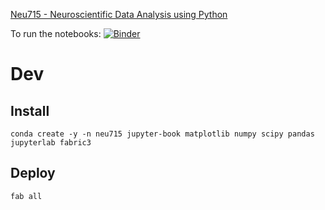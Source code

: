 [Neu715 - Neuroscientific Data Analysis using Python](http://janclemenslab.org/neu715)

To run the notebooks: [![Binder](https://mybinder.org/badge_logo.svg)](https://mybinder.org/v2/gh/janclemenslab/neu715/HEAD)


# Dev

## Install
```shell
conda create -y -n neu715 jupyter-book matplotlib numpy scipy pandas jupyterlab fabric3
```

## Deploy
```shell
fab all
```